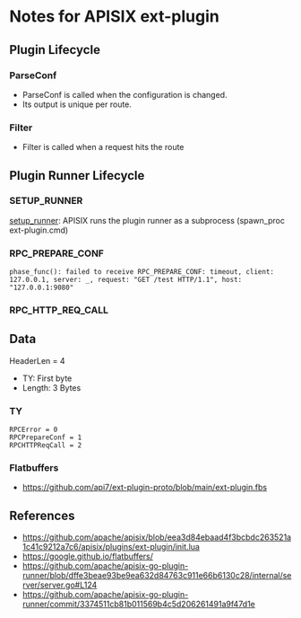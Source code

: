 # Notes for APISIX ext-plugin

## Plugin Lifecycle

### ParseConf

- ParseConf is called when the configuration is changed. 
- Its output is unique per route.

### Filter

- Filter is called when a request hits the route

## Plugin Runner Lifecycle

### SETUP_RUNNER

[setup_runner](https://github.com/apache/apisix/blob/eea3d84ebaad4f3bcbdc263521a1c41c9212a7c6/apisix/plugins/ext-plugin/init.lua#L593): APISIX runs the plugin runner as a subprocess (spawn_proc ext-plugin.cmd)

### RPC_PREPARE_CONF

```
phase_func(): failed to receive RPC_PREPARE_CONF: timeout, client: 127.0.0.1, server: _, request: "GET /test HTTP/1.1", host: "127.0.0.1:9080"
```

### RPC_HTTP_REQ_CALL

## Data

HeaderLen = 4

- TY: First byte
- Length: 3 Bytes

### TY

```
RPCError = 0
RPCPrepareConf = 1
RPCHTTPReqCall = 2
```

### Flatbuffers

- https://github.com/api7/ext-plugin-proto/blob/main/ext-plugin.fbs

## References

- https://github.com/apache/apisix/blob/eea3d84ebaad4f3bcbdc263521a1c41c9212a7c6/apisix/plugins/ext-plugin/init.lua
- https://google.github.io/flatbuffers/
- https://github.com/apache/apisix-go-plugin-runner/blob/dffe3beae93be9ea632d84763c911e66b6130c28/internal/server/server.go#L124
- https://github.com/apache/apisix-go-plugin-runner/commit/3374511cb81b011569b4c5d206261491a9f47d1e